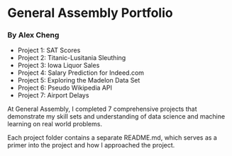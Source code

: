 # General Assembly Portfolio
### By Alex Cheng

- Project 1: SAT Scores
- Project 2: Titanic-Lusitania Sleuthing 
- Project 3: Iowa Liquor Sales
- Project 4: Salary Prediction for Indeed.com 
- Project 5: Exploring the Madelon Data Set
- Project 6: Pseudo Wikipedia API
- Project 7: Airport Delays

At General Assembly, I completed 7 comprehensive projects that demonstrate my skill sets and understanding of data science and machine learning on real world problems.  

Each project folder contains a separate README.md, which serves as a primer into the project and how I approached the project.  